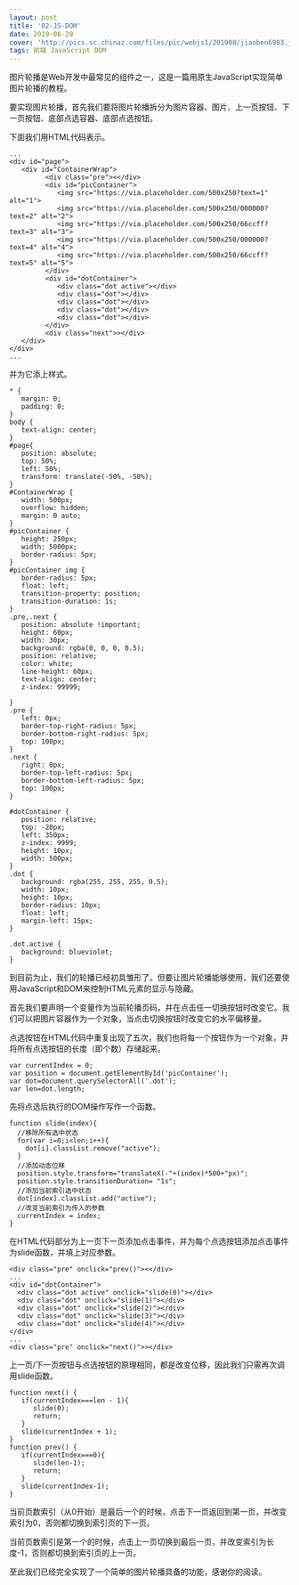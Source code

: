```yaml
---
layout: post
title: '02-JS-DOM'
date: 2019-08-29
cover: 'http://pics.sc.chinaz.com/files/pic/webjs1/201908/jiaoben6983.jpg'
tags: 前端 JavaScript DOM
---
```

图片轮播是Web开发中最常见的组件之一，这是一篇用原生JavaScript实现简单图片轮播的教程。

要实现图片轮播，首先我们要将图片轮播拆分为图片容器、图片、上一页按钮、下一页按钮、底部点选容器、底部点选按钮。

下面我们用HTML代码表示。

```
...
<div id="page">
   <div id="ContainerWrap">
         <div class="pre"><</div> 
         <div id="picContainer">
            <img src="https://via.placeholder.com/500x250?text=1" alt="1">
            <img src="https://via.placeholder.com/500x250/000000?text=2" alt="2">
            <img src="https://via.placeholder.com/500x250/66ccff?text=3" alt="3">
            <img src="https://via.placeholder.com/500x250/000000?text=4" alt="4">
            <img src="https://via.placeholder.com/500x250/66ccff?text=5" alt="5">
         </div>
         <div id="dotContainer">
            <div class="dot active"></div>
            <div class="dot"></div>
            <div class="dot"></div>
            <div class="dot"></div>
            <div class="dot"></div>
         </div>
         <div class="next">></div>
   </div>
</div>
...
```
并为它添上样式。

```
* {
   margin: 0;
   padding: 0;
}
body {
   text-align: center;
}
#page{
   position: absolute;
   top: 50%;
   left: 50%;
   transform: translate(-50%, -50%);
}
#ContainerWrap {
   width: 500px;
   overflow: hidden;
   margin: 0 auto;
}
#picContainer {
   height: 250px;
   width: 5000px;
   border-radius: 5px;
}
#picContainer img {
   border-radius: 5px;
   float: left;
   transition-property: position;
   transition-duration: 1s;
}
.pre,.next {
   position: absolute !important;
   height: 60px;
   width: 30px;
   background: rgba(0, 0, 0, 0.5);
   position: relative;
   color: white;
   line-height: 60px;
   text-align: center;
   z-index: 99999;
 
}
.pre {
   left: 0px;
   border-top-right-radius: 5px;
   border-bottom-right-radius: 5px;
   top: 100px;
}
.next {
   right: 0px;
   border-top-left-radius: 5px;
   border-bottom-left-radius: 5px;
   top: 100px;
}

#dotContainer {
   position: relative;
   top: -20px;
   left: 350px;
   z-index: 9999;
   height: 10px;
   width: 500px;
}
.dot {
   background: rgba(255, 255, 255, 0.5);
   width: 10px;
   height: 10px;
   border-radius: 10px;
   float: left;
   margin-left: 15px;
}

.dot.active {
   background: blueviolet;
}
```

到目前为止，我们的轮播已经初具雏形了。但要让图片轮播能够使用，我们还要使用JavaScript和DOM来控制HTML元素的显示与隐藏。

首先我们要声明一个变量作为当前轮播页码，并在点击任一切换按钮时改变它。我们可以把图片容器作为一个对象，当点击切换按钮时改变它的水平偏移量。

点选按钮在HTML代码中重复出现了五次，我们也将每一个按钮作为一个对象，并将所有点选按钮的长度（即个数）存储起来。
```
var currentIndex = 0;
var position = document.getElementById('picContainer');
var dot=document.querySelectorAll('.dot');
var len=dot.length;
```
先将点选后执行的DOM操作写作一个函数。
```
function slide(index){
  //移除所有选中状态
  for(var i=0;i<len;i++){
    dot[i].classList.remove("active");
  }
  //添加动态位移
  position.style.transform="translateX(-"+(index)*500+"px)";
  position.style.transitionDuration= "1s";
  //添加当前索引选中状态
  dot[index].classList.add("active");
  //改变当前索引为传入的参数
  currentIndex = index;
}
```
在HTML代码部分为上一页下一页添加点击事件，并为每个点选按钮添加点击事件为slide函数，并填上对应参数。
```
<div class="pre" onclick="prev()"><</div> 
...
<div id="dotContainer">
  <div class="dot active" onclick="slide(0)"></div>
  <div class="dot" onclick="slide(1)"></div>
  <div class="dot" onclick="slide(2)"></div>
  <div class="dot" onclick="slide(3)"></div>
  <div class="dot" onclick="slide(4)"></div>
</div>
...
<div class="pre" onclick="next()">></div> 
```
上一页/下一页按钮与点选按钮的原理相同，都是改变位移，因此我们只需再次调用slide函数。
```
function next() {
   if(currentIndex===len - 1){
      slide(0);
      return;
   }
   slide(currentIndex + 1);
}   
function prev() {
   if(currentIndex===0){
      slide(len-1);
      return;
   }
   slide(currentIndex-1);
}
```
当前页数索引（从0开始）是最后一个的时候，点击下一页返回到第一页，并改变索引为0，否则都切换到索引页的下一页。

当前页数索引是第一个的时候，点击上一页切换到最后一页，并改变索引为长度-1，否则都切换到索引页的上一页。

至此我们已经完全实现了一个简单的图片轮播具备的功能，感谢你的阅读。



